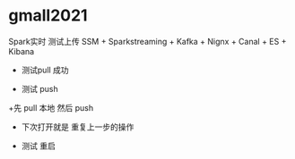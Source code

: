 # gmall2021
Spark实时
测试上传
SSM + Sparkstreaming + Kafka + Nignx + Canal + ES + Kibana


+ 测试pull 成功 

+ 测试 push 

+先 pull 本地 然后 push

+ 下次打开就是 重复上一步的操作

+ 测试 重启